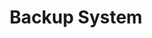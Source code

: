 ---
sidebar_position: 1
title: "Backup System"
sidebar_label: "Backup System"
description: "Create comprehensive system backups in Debian - master full system imaging, partition cloning, system state preservation, and complete recovery preparations."
keywords:
  - "debian system backup"
  - "full system imaging"
  - "partition cloning"
  - "system state backup"
  - "complete system recovery"
tags:
  - debian
  - system-backup
  - full-backup
  - system-imaging
  - disaster-recovery
slug: /linux/debian/administration/backup-restore/backup-system
---